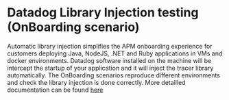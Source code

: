 # Datadog Library Injection testing (OnBoarding scenario)

Automatic library injection simplifies the APM onboarding experience for customers deploying Java, NodeJS, .NET and Ruby applications in VMs and docker environments. Datadog software installed on the machine will be intercept the startup of your application and it will inject the tracer library automatically. The OnBoarding scenarios reproduce different environments and check the library injection is done correctly. More detailled documentation can be found [here](https://github.com/DataDog/system-tests/blob/main/docs/scenarios/onboarding.md)